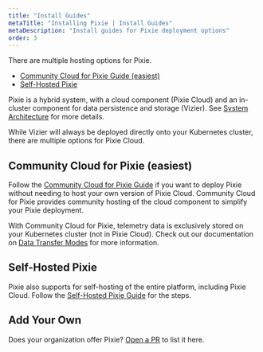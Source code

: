 ```yaml
---
title: "Install Guides"
metaTitle: "Installing Pixie | Install Guides"
metaDescription: "Install guides for Pixie deployment options"
order: 3
---
```


There are multiple hosting options for Pixie.

- [Community Cloud for Pixie Guide (easiest)](/installing-pixie/install-guides/community-cloud-for-pixie)
- [Self-Hosted Pixie](/installing-pixie/install-guides/self-hosted-pixie)

Pixie is a hybrid system, with a cloud component (Pixie Cloud) and an in-cluster component for data persistence and storage (Vizier). See [System Architecture](/about-pixie/what-is-pixie#system-architecture) for more details.

While Vizier will always be deployed directly onto your Kubernetes cluster, there are multiple options for Pixie Cloud.

## Community Cloud for Pixie (easiest)

Follow the [Community Cloud for Pixie Guide](/installing-pixie/install-guides/community-cloud-for-pixie) if you want to deploy Pixie without needing to host your own version of Pixie Cloud. Community Cloud for Pixie provides community hosting of the cloud component to simplify your Pixie deployment. 

With Community Cloud for Pixie, telemetry data is exclusively stored on your Kubernetes cluster (not in Pixie Cloud). Check out our documentation on [Data Transfer Modes](/reference/admin/data-transfer-mode) for more information.

## Self-Hosted Pixie

Pixie also supports for self-hosting of the entire platform, including Pixie Cloud. Follow the [Self-Hosted Pixie Guide](/installing-pixie/install-guides/self-hosted-pixie) for the steps.

## Add Your Own

Does your organization offer Pixie? [Open a PR](https://github.com/pixie-labs/pixie-docs) to list it here.
